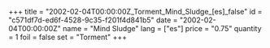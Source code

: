 +++
title = "2002-02-04T00:00:00Z_Torment_Mind_Sludge_[es]_false"
id = "c571df7d-ed6f-4528-9c35-f201f4d841b5"
date = "2002-02-04T00:00:00Z"
name = "Mind Sludge"
lang = ["es"]
price = "0.75"
quantity = 1
foil = false
set = "Torment"
+++
